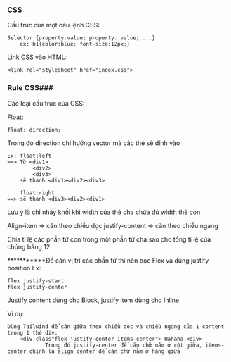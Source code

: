 ### **CSS** ###
Cấu trúc của một câu lệnh CSS:

    Selector {property:value; property: value; ...}
        ex: h1{color:blue; font-size:12px;}

Link CSS vào HTML:

    <link rel="stylesheet" href="index.css">

### **Rule CSS**###
Các loại cấu trúc của CSS:

Float:

    float: direction;
Trong đó direction chỉ hướng vector mà các thẻ sẽ dính vào

    Ex: float:left
    ==> Từ <div1>
            <div2>
            <div3>
        sẽ thành <div1><div2><div3>

        float:right
    ==> sẽ thành <div3><div2><div1>

Lưu ý là chỉ nhảy khối khi width của thẻ cha chứa đủ width thẻ con

Align-item => căn theo chiều dọc
justify-content => căn theo chiều ngang

Chia tỉ lệ các phần tử con trong một phần tử cha sao cho tổng tỉ lệ của chúng bằng 12

***********Để căn vị trí các phần tử thì nên bọc Flex và dùng justify-position
Ex:

    flex justify-start
    flex justify-center

Justify content dùng cho Block, justify item dùng cho Inline

Ví dụ:

    Dùng Tailwind để căn giữa theo chiều dọc và chiều ngang của 1 content trong 1 thẻ div:
        <div class"flex justify-center items-center"> Hahaha <div>
                Trong đó justify-center để căn chữ nằm ở cột giữa, items-center chính là align center để căn chữ nằm ở hàng giữa
 